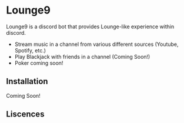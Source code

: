 # Lounge9 

Lounge9 is a discord bot that provides Lounge-like experience within discord. 
- Stream music in a channel from various different sources (Youtube, Spotify, etc.)
-  Play Blackjack with friends in a channel (Coming Soon!)
- Poker coming soon!

## Installation 
Coming Soon!

## Liscences 
